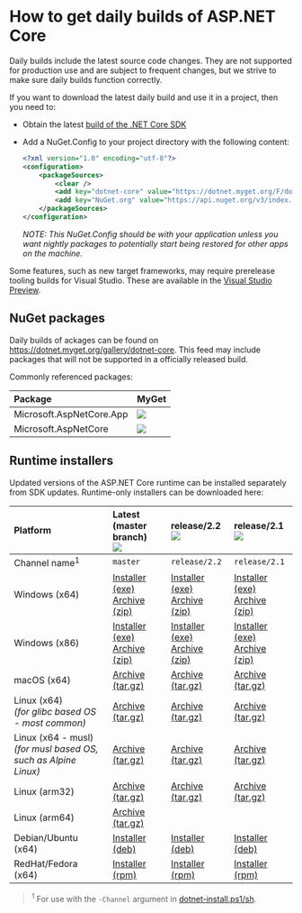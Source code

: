 How to get daily builds of ASP.NET Core
=======================================

Daily builds include the latest source code changes. They are not supported for production use and are subject to frequent changes, but we strive to make sure daily builds function correctly.

If you want to download the latest daily build and use it in a project, then you need to:

- Obtain the latest [build of the .NET Core SDK](https://github.com/dotnet/core-sdk#installers-and-binaries)
- Add a NuGet.Config to your project directory with the following content:

  ```xml
  <?xml version="1.0" encoding="utf-8"?>
  <configuration>
      <packageSources>
          <clear />
          <add key="dotnet-core" value="https://dotnet.myget.org/F/dotnet-core/api/v3/index.json" />
          <add key="NuGet.org" value="https://api.nuget.org/v3/index.json" />
      </packageSources>
  </configuration>
  ```

  *NOTE: This NuGet.Config should be with your application unless you want nightly packages to potentially start being restored for other apps on the machine.*

Some features, such as new target frameworks, may require prerelease tooling builds for Visual Studio.
These are available in the [Visual Studio Preview](https://www.visualstudio.com/vs/preview/).

## NuGet packages

Daily builds of ackages can be found on <https://dotnet.myget.org/gallery/dotnet-core>. This feed may include
packages that will not be supported in a officially released build.

Commonly referenced packages:

[app-metapackage-myget]:  https://dotnet.myget.org/feed/dotnet-core/package/nuget/Microsoft.AspNetCore.App
[app-metapackage-myget-badge]: https://img.shields.io/dotnet.myget/dotnet-core/vpre/Microsoft.AspNetCore.App.svg?style=flat-square&label=myget

[metapackage-myget]:  https://dotnet.myget.org/feed/dotnet-core/package/nuget/Microsoft.AspNetCore
[metapackage-myget-badge]: https://img.shields.io/dotnet.myget/dotnet-core/vpre/Microsoft.AspNetCore.svg?style=flat-square&label=myget

Package                           | MyGet
:---------------------------------|:---------------------------------------------------------
Microsoft.AspNetCore.App          | [![][app-metapackage-myget-badge]][app-metapackage-myget]
Microsoft.AspNetCore              | [![][metapackage-myget-badge]][metapackage-myget]

## Runtime installers

Updated versions of the ASP.NET Core runtime can be installed separately from SDK updates. Runtime-only installers can be downloaded here:

[badge-master]: https://builds.dotnet.microsoft.com/dotnet/aspnetcore/Runtime/master/aspnetcore-runtime-win-x64-version-badge.svg
[win-x64-zip]: https://builds.dotnet.microsoft.com/dotnet/aspnetcore/Runtime/master/aspnetcore-runtime-latest-win-x64.zip
[win-x64-exe]: https://builds.dotnet.microsoft.com/dotnet/aspnetcore/Runtime/master/aspnetcore-runtime-latest-win-x64.exe
[win-x86-zip]: https://builds.dotnet.microsoft.com/dotnet/aspnetcore/Runtime/master/aspnetcore-runtime-latest-win-x86.zip
[win-x86-exe]: https://builds.dotnet.microsoft.com/dotnet/aspnetcore/Runtime/master/aspnetcore-runtime-latest-win-x86.exe
[linux-x64-tar]: https://builds.dotnet.microsoft.com/dotnet/aspnetcore/Runtime/master/aspnetcore-runtime-latest-linux-x64.tar.gz
[linux-arm-tar]: https://builds.dotnet.microsoft.com/dotnet/aspnetcore/Runtime/master/aspnetcore-runtime-latest-linux-arm.tar.gz
[linux-arm64-tar]: https://builds.dotnet.microsoft.com/dotnet/aspnetcore/Runtime/master/aspnetcore-runtime-latest-linux-arm64.tar.gz
[osx-x64-tar]: https://builds.dotnet.microsoft.com/dotnet/aspnetcore/Runtime/master/aspnetcore-runtime-latest-osx-x64.tar.gz
[debian-x64-deb]: https://builds.dotnet.microsoft.com/dotnet/aspnetcore/Runtime/master/aspnetcore-runtime-latest-x64.deb
[redhat-x64-rpm]: https://builds.dotnet.microsoft.com/dotnet/aspnetcore/Runtime/master/aspnetcore-runtime-latest-x64.rpm
[linux-musl-x64-tar]: https://builds.dotnet.microsoft.com/dotnet/aspnetcore/Runtime/master/aspnetcore-runtime-latest-linux-musl-x64.tar.gz

[badge-rel-22]: https://builds.dotnet.microsoft.com/dotnet/aspnetcore/Runtime/release/2.2/aspnetcore-runtime-win-x64-version-badge.svg
[win-x64-zip-rel-22]: https://builds.dotnet.microsoft.com/dotnet/aspnetcore/Runtime/release/2.2/aspnetcore-runtime-latest-win-x64.zip
[win-x64-exe-rel-22]: https://builds.dotnet.microsoft.com/dotnet/aspnetcore/Runtime/release/2.2/aspnetcore-runtime-latest-win-x64.exe
[win-x86-zip-rel-22]: https://builds.dotnet.microsoft.com/dotnet/aspnetcore/Runtime/release/2.2/aspnetcore-runtime-latest-win-x86.zip
[win-x86-exe-rel-22]: https://builds.dotnet.microsoft.com/dotnet/aspnetcore/Runtime/release/2.2/aspnetcore-runtime-latest-win-x86.exe
[linux-x64-tar-rel-22]: https://builds.dotnet.microsoft.com/dotnet/aspnetcore/Runtime/release/2.2/aspnetcore-runtime-latest-linux-x64.tar.gz
[osx-x64-tar-rel-22]: https://builds.dotnet.microsoft.com/dotnet/aspnetcore/Runtime/release/2.2/aspnetcore-runtime-latest-osx-x64.tar.gz
[debian-x64-deb-rel-22]: https://builds.dotnet.microsoft.com/dotnet/aspnetcore/Runtime/release/2.2/aspnetcore-runtime-latest-x64.deb
[redhat-x64-rpm-rel-22]: https://builds.dotnet.microsoft.com/dotnet/aspnetcore/Runtime/release/2.2/aspnetcore-runtime-latest-x64.rpm
[linux-arm-tar-rel-22]: https://builds.dotnet.microsoft.com/dotnet/aspnetcore/Runtime/release/2.2/aspnetcore-runtime-latest-linux-arm.tar.gz
[linux-musl-x64-tar-rel-22]: https://builds.dotnet.microsoft.com/dotnet/aspnetcore/Runtime/release/2.2/aspnetcore-runtime-latest-linux-musl-x64.tar.gz

[badge-rel-21]: https://builds.dotnet.microsoft.com/dotnet/aspnetcore/Runtime/release/2.1/aspnetcore-runtime-win-x64-version-badge.svg
[win-x64-zip-rel-21]: https://builds.dotnet.microsoft.com/dotnet/aspnetcore/Runtime/release/2.1/aspnetcore-runtime-latest-win-x64.zip
[win-x64-exe-rel-21]: https://builds.dotnet.microsoft.com/dotnet/aspnetcore/Runtime/release/2.1/aspnetcore-runtime-latest-win-x64.exe
[win-x86-zip-rel-21]: https://builds.dotnet.microsoft.com/dotnet/aspnetcore/Runtime/release/2.1/aspnetcore-runtime-latest-win-x86.zip
[win-x86-exe-rel-21]: https://builds.dotnet.microsoft.com/dotnet/aspnetcore/Runtime/release/2.1/aspnetcore-runtime-latest-win-x86.exe
[linux-x64-tar-rel-21]: https://builds.dotnet.microsoft.com/dotnet/aspnetcore/Runtime/release/2.1/aspnetcore-runtime-latest-linux-x64.tar.gz
[osx-x64-tar-rel-21]: https://builds.dotnet.microsoft.com/dotnet/aspnetcore/Runtime/release/2.1/aspnetcore-runtime-latest-osx-x64.tar.gz
[debian-x64-deb-rel-21]: https://builds.dotnet.microsoft.com/dotnet/aspnetcore/Runtime/release/2.1/aspnetcore-runtime-latest-x64.deb
[redhat-x64-rpm-rel-21]: https://builds.dotnet.microsoft.com/dotnet/aspnetcore/Runtime/release/2.1/aspnetcore-runtime-latest-x64.rpm
[linux-arm-tar-rel-21]: https://builds.dotnet.microsoft.com/dotnet/aspnetcore/Runtime/release/2.1/aspnetcore-runtime-latest-linux-arm.tar.gz
[linux-musl-x64-tar-rel-21]: https://builds.dotnet.microsoft.com/dotnet/aspnetcore/Runtime/release/2.1/aspnetcore-runtime-latest-linux-musl-x64.tar.gz

Platform              | Latest (master branch) <br> ![][badge-master]                      | release/2.2 <br> ![][badge-rel-22] | release/2.1 <br> ![][badge-rel-21]
:---------------------|:----------------------------------------------------------------|:------------------------------------------------------------------------- |:-------------------------------------------------------------------------
Channel name<sup>1</sup> | `master` | `release/2.2` | `release/2.1`
Windows (x64)         | [Installer (exe)][win-x64-exe]<br>[Archive (zip)][win-x64-zip]   | [Installer (exe)][win-x64-exe-rel-22]<br>[Archive (zip)][win-x64-zip-rel-22] | [Installer (exe)][win-x64-exe-rel-21]<br>[Archive (zip)][win-x64-zip-rel-21]
Windows (x86)         | [Installer (exe)][win-x86-exe]<br>[Archive (zip)][win-x86-zip]   | [Installer (exe)][win-x86-exe-rel-22]<br>[Archive (zip)][win-x86-zip-rel-22] | [Installer (exe)][win-x86-exe-rel-21]<br>[Archive (zip)][win-x86-zip-rel-21]
macOS (x64)           | [Archive (tar.gz)][osx-x64-tar]                                  | [Archive (tar.gz)][osx-x64-tar-rel-22] | [Archive (tar.gz)][osx-x64-tar-rel-21]
Linux (x64)<br>_(for glibc based OS - most common)_ | [Archive (tar.gz)][linux-x64-tar]                                | [Archive (tar.gz)][linux-x64-tar-rel-22] | [Archive (tar.gz)][linux-x64-tar-rel-21]
Linux (x64 - musl)<br>_(for musl based OS, such as Alpine Linux)_ | [Archive (tar.gz)][linux-musl-x64-tar]                           | [Archive (tar.gz)][linux-musl-x64-tar-rel-22] | [Archive (tar.gz)][linux-musl-x64-tar-rel-21]
Linux (arm32)         | [Archive (tar.gz)][linux-arm-tar]                                | [Archive (tar.gz)][linux-arm-tar-rel-22] | [Archive (tar.gz)][linux-arm-tar-rel-21]
Linux (arm64)         | [Archive (tar.gz)][linux-arm64-tar]                                | |
Debian/Ubuntu (x64)   | [Installer (deb)][debian-x64-deb]                                | [Installer (deb)][debian-x64-deb-rel-22] | [Installer (deb)][debian-x64-deb-rel-21]
RedHat/Fedora (x64)   | [Installer (rpm)][redhat-x64-rpm]                                | [Installer (rpm)][redhat-x64-rpm-rel-22] | [Installer (rpm)][redhat-x64-rpm-rel-21]

> <sup>1</sup> For use with the `-Channel` argument in [dotnet-install.ps1/sh](https://docs.microsoft.com/en-us/dotnet/core/tools/dotnet-install-script).
